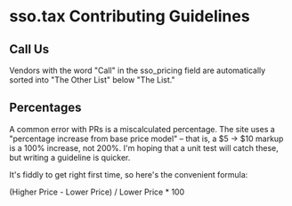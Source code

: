 # sso.tax Contributing Guidelines
## Call Us
Vendors with the word "Call" in the sso_pricing field are automatically sorted into "The Other List" below "The List."

## Percentages
A common error with PRs is a miscalculated percentage. The site uses a "percentage increase from base price model" – that is, a $5 -> $10 markup is a 100% increase, not 200%. I'm hoping that a unit test will catch these, but writing a guideline is quicker.

It's fiddly to get right first time, so here's the convenient formula:

(Higher Price - Lower Price) / Lower Price * 100
